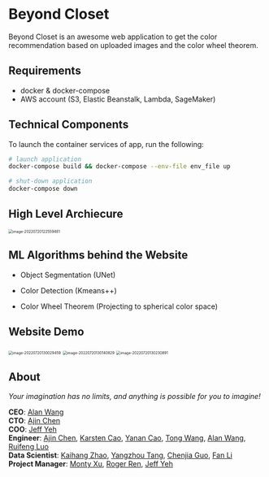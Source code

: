 # Beyond Closet

Beyond Closet is an awesome web application to get the color recommendation based on uploaded images and the color wheel theorem.

## Requirements

* docker & docker-compose
* AWS account (S3, Elastic Beanstalk, Lambda, SageMaker)


## Technical Components

To launch the container services of app, run the following:
```bash
# launch application
docker-compose build && docker-compose --env-file env_file up

# shut-down application
docker-compose down
```

## High Level Archiecure

<img src="https://s2.loli.net/2022/07/21/BVb3xWKGMemn1wQ.png" alt="image-20220720122559481" style="zoom:50%;" />

## ML Algorithms behind the Website

* Object Segmentation (UNet)

* Color Detection (Kmeans++)

* Color Wheel Theorem (Projecting to spherical color space)

## Website Demo

<img src="https://s2.loli.net/2022/07/21/yLe5DfV2MJ4cqt9.png" alt="image-20220720130029459" style="zoom:50%;" />

<img src="https://s2.loli.net/2022/07/21/moLRGcNuCHJfVz2.png" alt="image-20220720130140829" style="zoom:50%;" />

<img src="https://s2.loli.net/2022/07/21/qdNaAYmixHOzubX.png" alt="image-20220720130230891" style="zoom:50%;" />

## About

*Your imagination has no limits, and anything is possible for you to imagine!*

**CEO**: [Alan Wang](https://www.linkedin.com/in/alan-yuefan-wang/) <br>
**CTO**: [Ajin Chen](https://www.linkedin.com/in/jih-chin-chen/) <br>
**COO**: [Jeff Yeh](https://www.linkedin.com/in/jeffyeh1/) <br>
**Engineer**: [Ajin Chen](https://www.linkedin.com/in/jih-chin-chen/), [Karsten Cao](https://www.linkedin.com/in/karstencao/),
              [Yanan Cao](https://www.linkedin.com/in/yanancao21/), [Tong Wang](https://www.linkedin.com/in/tongwang028/), [Alan Wang](https://www.linkedin.com/in/alan-yuefan-wang/), [Ruifeng Luo](https://www.linkedin.com/in/ruifeng-luo/) <br>
**Data Scientist**:  [Kaihang Zhao](https://www.linkedin.com/in/kaihang-zhao/), [Yangzhou Tang](https://www.linkedin.com/in/yangzhou-tang/), [Chenjia Guo](https://www.linkedin.com/in/chenjia-guo/), [Fan Li](https://www.linkedin.com/in/victorlifan/) <br>
**Project Manager**:  [Monty Xu](https://www.linkedin.com/in/mengtingxu/), [Roger Ren](https://www.linkedin.com/in/zihaoren/), [Jeff Yeh](https://www.linkedin.com/in/jeffyeh1/) <br>